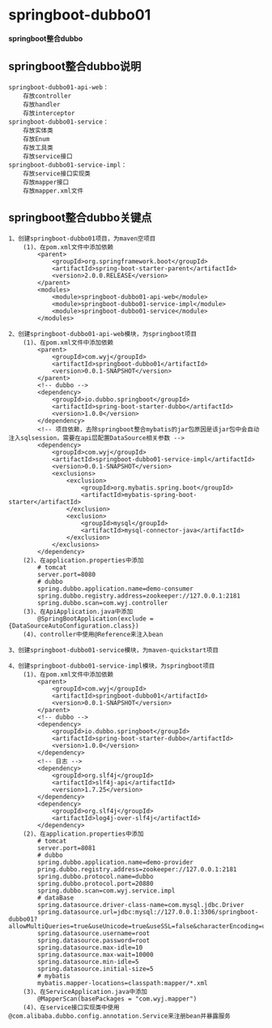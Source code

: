 # springboot-dubbo01

**springboot整合dubbo**

## springboot整合dubbo说明
    springboot-dubbo01-api-web：
        存放controller
        存放handler
        存放interceptor
    springboot-dubbo01-service：
        存放实体类
        存放Enum
        存放工具类
        存放service接口
    springboot-dubbo01-service-impl：
        存放service接口实现类
        存放mapper接口
        存放mapper.xml文件

## springboot整合dubbo关键点
    1、创建springboot-dubbo01项目，为maven空项目
        (1)、在pom.xml文件中添加依赖
            <parent>
                <groupId>org.springframework.boot</groupId>
                <artifactId>spring-boot-starter-parent</artifactId>
                <version>2.0.0.RELEASE</version>
            </parent>
            <modules>
                <module>springboot-dubbo01-api-web</module>
                <module>springboot-dubbo01-service-impl</module>
                <module>springboot-dubbo01-service</module>
            </modules>
        
    2、创建springboot-dubbo01-api-web模块，为springboot项目
        (1)、在pom.xml文件中添加依赖
            <parent>
                <groupId>com.wyj</groupId>
                <artifactId>springboot-dubbo01</artifactId>
                <version>0.0.1-SNAPSHOT</version>
            </parent>
            <!-- dubbo -->
            <dependency>
                <groupId>io.dubbo.springboot</groupId>
                <artifactId>spring-boot-starter-dubbo</artifactId>
                <version>1.0.0</version>
            </dependency>
            <!-- 项目依赖，去除springboot整合mybatis的jar包原因是该jar包中会自动注入sqlsession，需要在api层配置DataSource相关参数 -->
            <dependency>
                <groupId>com.wyj</groupId>
                <artifactId>springboot-dubbo01-service-impl</artifactId>
                <version>0.0.1-SNAPSHOT</version>
                <exclusions>
                    <exclusion>
                        <groupId>org.mybatis.spring.boot</groupId>
                        <artifactId>mybatis-spring-boot-starter</artifactId>
                    </exclusion>
                    <exclusion>
                        <groupId>mysql</groupId>
                        <artifactId>mysql-connector-java</artifactId>
                    </exclusion>
                </exclusions>
            </dependency>
        (2)、在application.properties中添加
            # tomcat
            server.port=8080
            # dubbo
            spring.dubbo.application.name=demo-consumer
            spring.dubbo.registry.address=zookeeper://127.0.0.1:2181
            spring.dubbo.scan=com.wyj.controller
        (3)、在ApiApplication.java中添加
            @SpringBootApplication(exclude = {DataSourceAutoConfiguration.class})
        (4)、controller中使用@Reference来注入bean
        
    3、创建springboot-dubbo01-service模块，为maven-quickstart项目
    
    4、创建springboot-dubbo01-service-impl模块，为springboot项目
        (1)、在pom.xml文件中添加依赖
            <parent>
                <groupId>com.wyj</groupId>
                <artifactId>springboot-dubbo01</artifactId>
                <version>0.0.1-SNAPSHOT</version>
            </parent>
            <!-- dubbo -->
            <dependency>
                <groupId>io.dubbo.springboot</groupId>
                <artifactId>spring-boot-starter-dubbo</artifactId>
                <version>1.0.0</version>
            </dependency>
            <!-- 日志 -->
            <dependency>
                <groupId>org.slf4j</groupId>
                <artifactId>slf4j-api</artifactId>
                <version>1.7.25</version>
            </dependency>
            <dependency>
                <groupId>org.slf4j</groupId>
                <artifactId>log4j-over-slf4j</artifactId>
            </dependency>
        (2)、在application.properties中添加
            # tomcat
            server.port=8081
            # dubbo
            spring.dubbo.application.name=demo-provider
            pring.dubbo.registry.address=zookeeper://127.0.0.1:2181
            spring.dubbo.protocol.name=dubbo
            spring.dubbo.protocol.port=20880
            spring.dubbo.scan=com.wyj.service.impl
            # dataBase
            spring.datasource.driver-class-name=com.mysql.jdbc.Driver
            spring.datasource.url=jdbc:mysql://127.0.0.1:3306/springboot-dubbo01?allowMultiQueries=true&useUnicode=true&useSSL=false&characterEncoding=utf8&zeroDateTimeBehavior=convertToNull
            spring.datasource.username=root
            spring.datasource.password=root
            spring.datasource.max-idle=10
            spring.datasource.max-wait=10000
            spring.datasource.min-idle=5
            spring.datasource.initial-size=5
            # mybatis
            mybatis.mapper-locations=classpath:mapper/*.xml
        (3)、在ServiceApplication.java中添加
            @MapperScan(basePackages = "com.wyj.mapper")
        (4)、在service接口实现类中使用@com.alibaba.dubbo.config.annotation.Service来注册bean并暴露服务